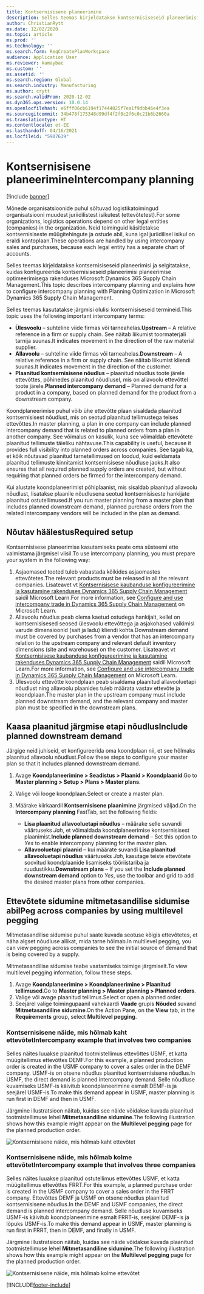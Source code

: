 ```yaml
---
title: Kontsernisisene planeerimine
description: Selles teemas kirjeldatakse kontsernisiseseid planeerimisi ja selgitatakse, kuidas konfigureerida kontsernisiseseid planeerimisi planeerimise optimeerimisega rakenduses Microsoft Dynamics 365 Supply Chain Management.
author: ChristianRytt
ms.date: 12/02/2020
ms.topic: article
ms.prod: ''
ms.technology: ''
ms.search.form: ReqCreatePlanWorkspace
audience: Application User
ms.reviewer: kamaybac
ms.custom: ''
ms.assetid: ''
ms.search.region: Global
ms.search.industry: Manufacturing
ms.author: crytt
ms.search.validFrom: 2020-12-02
ms.dyn365.ops.version: 10.0.14
ms.openlocfilehash: e6fff06cb6194f17444025f7ea1f9dbb46e4f3ea
ms.sourcegitcommit: 34b478f175348d99df4f2f0c2f6c0c21b6b2660a
ms.translationtype: HT
ms.contentlocale: et-EE
ms.lasthandoff: 04/16/2021
ms.locfileid: "5907639"
---
```

# <a name="intercompany-planning"></a><span data-ttu-id="a690c-103">Kontsernisisene planeerimine</span><span class="sxs-lookup"><span data-stu-id="a690c-103">Intercompany planning</span></span>

[!include [banner](../../includes/banner.md)]

<span data-ttu-id="a690c-104">Mõnede organisatsioonide puhul sõltuvad logistikatoimingud organisatsiooni muudest juriidilistest isikutest (ettevõtetest).</span><span class="sxs-lookup"><span data-stu-id="a690c-104">For some organizations, logistics operations depend on other legal entities (companies) in the organization.</span></span> <span data-ttu-id="a690c-105">Neid toiminguid käsitletakse kontsernisiseste müügitehingute ja ostude abil, kuna igal juriidilisel isikul on eraldi kontoplaan.</span><span class="sxs-lookup"><span data-stu-id="a690c-105">These operations are handled by using intercompany sales and purchases, because each legal entity has a separate chart of accounts.</span></span>

<span data-ttu-id="a690c-106">Selles teemas kirjeldatakse kontsernisiseseid planeerimisi ja selgitatakse, kuidas konfigureerida kontsernisiseseid planeerimisi planeerimise optimeerimisega rakenduses Microsoft Dynamics 365 Supply Chain Management.</span><span class="sxs-lookup"><span data-stu-id="a690c-106">This topic describes intercompany planning and explains how to configure intercompany planning with Planning Optimization in Microsoft Dynamics 365 Supply Chain Management.</span></span>

<span data-ttu-id="a690c-107">Selles teemas kasutatakse järgmisi olulisi kontsernisiseseid termineid.</span><span class="sxs-lookup"><span data-stu-id="a690c-107">This topic uses the following important intercompany terms:</span></span>

- <span data-ttu-id="a690c-108">**Ülesvoolu** – suhteline viide firmas või tarneahelas.</span><span class="sxs-lookup"><span data-stu-id="a690c-108">**Upstream** – A relative reference in a firm or supply chain.</span></span> <span data-ttu-id="a690c-109">See näitab liikumist toormaterjali tarnija suunas.</span><span class="sxs-lookup"><span data-stu-id="a690c-109">It indicates movement in the direction of the raw material supplier.</span></span>
- <span data-ttu-id="a690c-110">**Allavoolu** – suhteline viide firmas või tarneahelas.</span><span class="sxs-lookup"><span data-stu-id="a690c-110">**Downstream** – A relative reference in a firm or supply chain.</span></span> <span data-ttu-id="a690c-111">See näitab liikumist kliendi suunas.</span><span class="sxs-lookup"><span data-stu-id="a690c-111">It indicates movement in the direction of the customer.</span></span>
- <span data-ttu-id="a690c-112">**Plaanitud kontsernisisene nõudlus** – plaanitud nõudlus toote järele ettevõttes, põhinedes plaanitud nõudlusel, mis on allavoolu ettevõttel toote järele.</span><span class="sxs-lookup"><span data-stu-id="a690c-112">**Planned intercompany demand** – Planned demand for a product in a company, based on planned demand for the product from a downstream company.</span></span>

<span data-ttu-id="a690c-113">Koondplaneerimise puhul võib ühe ettevõtte plaan sisaldada plaanitud kontsernisisest nõudlust, mis on seotud plaanitud tellimustega teises ettevõttes.</span><span class="sxs-lookup"><span data-stu-id="a690c-113">In master planning, a plan in one company can include planned intercompany demand that is related to planned orders from a plan in another company.</span></span> <span data-ttu-id="a690c-114">See võimalus on kasulik, kuna see võimaldab ettevõtete plaanitud tellimuste täieliku nähtavuse.</span><span class="sxs-lookup"><span data-stu-id="a690c-114">This capability is useful, because it provides full visibility into planned orders across companies.</span></span> <span data-ttu-id="a690c-115">See tagab ka, et kõik nõutavad plaanitud tarnetellimused on loodud, kuid eeldamata plaanitud tellimuste kinnitamist kontsernisisese nõudluse jaoks.</span><span class="sxs-lookup"><span data-stu-id="a690c-115">It also ensures that all required planned supply orders are created, but without requiring that planned orders be firmed for the intercompany demand.</span></span>

<span data-ttu-id="a690c-116">Kui alustate koondplaneerimist põhiplaanist, mis sisaldab plaanitud allavoolu nõudlust, lisatakse plaanile nõudlusena seotud kontsernisiseste hankijate plaanitud ostutellimused.</span><span class="sxs-lookup"><span data-stu-id="a690c-116">If you run master planning from a master plan that includes planned downstream demand, planned purchase orders from the related intercompany vendors will be included in the plan as demand.</span></span>

## <a name="required-setup"></a><span data-ttu-id="a690c-117">Nõutav häälestus</span><span class="sxs-lookup"><span data-stu-id="a690c-117">Required setup</span></span>

<span data-ttu-id="a690c-118">Kontsernisisese planeerimise kasutamiseks peate oma süsteemi ette valmistama järgmisel viisil.</span><span class="sxs-lookup"><span data-stu-id="a690c-118">To use intercompany planning, you must prepare your system in the following way:</span></span>

1. <span data-ttu-id="a690c-119">Asjaomased tooted tuleb vabastada kõikides asjaomastes ettevõtetes.</span><span class="sxs-lookup"><span data-stu-id="a690c-119">The relevant products must be released in all the relevant companies.</span></span> <span data-ttu-id="a690c-120">Lisateavet vt [Kontsernisisese kaubanduse konfigureerimine ja kasutamine rakenduses Dynamics 365 Supply Chain Management](/learn/modules/configure-use-intercompany-trade-dyn365-supply-chain-mgmt/) saidil Microsoft Learn.</span><span class="sxs-lookup"><span data-stu-id="a690c-120">For more information, see [Configure and use intercompany trade in Dynamics 365 Supply Chain Management](/learn/modules/configure-use-intercompany-trade-dyn365-supply-chain-mgmt/) on Microsoft Learn.</span></span>
1. <span data-ttu-id="a690c-121">Allavoolu nõudlus peab olema kaetud ostudega hankijalt, kellel on kontsernisisesed seosed ülesvoolu ettevõttega ja asjakohased vaikimisi varude dimensioonid (sait ja ladu) kliendi kohta.</span><span class="sxs-lookup"><span data-stu-id="a690c-121">Downstream demand must be covered by purchases from a vendor that has an intercompany relation to the upstream company and relevant default inventory dimensions (site and warehouse) on the customer.</span></span> <span data-ttu-id="a690c-122">Lisateavet vt [Kontsernisisese kaubanduse konfigureerimine ja kasutamine rakenduses Dynamics 365 Supply Chain Management](/learn/modules/configure-use-intercompany-trade-dyn365-supply-chain-mgmt/) saidil Microsoft Learn.</span><span class="sxs-lookup"><span data-stu-id="a690c-122">For more information, see [Configure and use intercompany trade in Dynamics 365 Supply Chain Management](/learn/modules/configure-use-intercompany-trade-dyn365-supply-chain-mgmt/) on Microsoft Learn.</span></span>
1. <span data-ttu-id="a690c-123">Ülesvoolu ettevõtte koondplaan peab sisaldama plaanitud allavooluetapi nõudlust ning allavoolu plaanides tuleb määrata vastav ettevõte ja koondplaan.</span><span class="sxs-lookup"><span data-stu-id="a690c-123">The master plan in the upstream company must include planned downstream demand, and the relevant company and master plan must be specified in the downstream plans.</span></span>

## <a name="include-planned-downstream-demand"></a><span data-ttu-id="a690c-124">Kaasa plaanitud järgmise etapi nõudlus</span><span class="sxs-lookup"><span data-stu-id="a690c-124">Include planned downstream demand</span></span>

<span data-ttu-id="a690c-125">Järgige neid juhiseid, et konfigureerida oma koondplaan nii, et see hõlmaks plaanitud allavoolu nõudlust.</span><span class="sxs-lookup"><span data-stu-id="a690c-125">Follow these steps to configure your master plan so that it includes planned downstream demand.</span></span>

1. <span data-ttu-id="a690c-126">Avage **Koondplaneerimine \> Seadistus \> Plaanid \> Koondplaanid**.</span><span class="sxs-lookup"><span data-stu-id="a690c-126">Go to **Master planning \> Setup \> Plans \> Master plans**.</span></span>
1. <span data-ttu-id="a690c-127">Valige või looge koondplaan.</span><span class="sxs-lookup"><span data-stu-id="a690c-127">Select or create a master plan.</span></span>
1. <span data-ttu-id="a690c-128">Määrake kiirkaardil **Kontsernisisene plaanimine** järgmised väljad.</span><span class="sxs-lookup"><span data-stu-id="a690c-128">On the **Intercompany planning** FastTab, set the following fields:</span></span>

    - <span data-ttu-id="a690c-129">**Lisa plaanitud allavooluetapi nõudlus** – määrake selle suvandi väärtuseks *Jah*, et võimaldada koondplaneerimise kontsernisisest plaanimist.</span><span class="sxs-lookup"><span data-stu-id="a690c-129">**Include planned downstream demand** – Set this option to *Yes* to enable intercompany planning for the master plan.</span></span>
    - <span data-ttu-id="a690c-130">**Allavooluetapi plaanid** – kui määrate suvandi **Lisa plaanitud allavooluetapi nõudlus** väärtuseks *Jah*, kasutage teiste ettevõtete soovitud koondplaanide lisamiseks tööriistariba ja ruudustikku.</span><span class="sxs-lookup"><span data-stu-id="a690c-130">**Downstream plans** – If you set the **Include planned downstream demand** option to *Yes*, use the toolbar and grid to add the desired master plans from other companies.</span></span>

## <a name="peg-across-companies-by-using-multilevel-pegging"></a><span data-ttu-id="a690c-131">Ettevõtete sidumine mitmetasandilise sidumise abil</span><span class="sxs-lookup"><span data-stu-id="a690c-131">Peg across companies by using multilevel pegging</span></span>

<span data-ttu-id="a690c-132">Mitmetasandilise sidumise puhul saate kuvada seotuse kõigis ettevõtetes, et näha algset nõudluse allikat, mida tarne hõlmab.</span><span class="sxs-lookup"><span data-stu-id="a690c-132">In multilevel pegging, you can view pegging across companies to see the initial source of demand that is being covered by a supply.</span></span>

<span data-ttu-id="a690c-133">Mitmetasandilise sidumise teabe vaatamiseks toimige järgmiselt.</span><span class="sxs-lookup"><span data-stu-id="a690c-133">To view multilevel pegging information, follow these steps.</span></span>

1. <span data-ttu-id="a690c-134">Avage **Koondplaneerimine \> Koondplaneerimine \> Plaanitud tellimused**.</span><span class="sxs-lookup"><span data-stu-id="a690c-134">Go to **Master planning \> Master planning \> Planned orders**.</span></span>
1. <span data-ttu-id="a690c-135">Valige või avage plaanitud tellimus.</span><span class="sxs-lookup"><span data-stu-id="a690c-135">Select or open a planned order.</span></span>
1. <span data-ttu-id="a690c-136">Seejärel valige toimingupaanil vahekaardi **Vaade** grupis **Nõuded** suvand **Mitmetasandiline sidumine**.</span><span class="sxs-lookup"><span data-stu-id="a690c-136">On the Action Pane, on the **View** tab, in the **Requirements** group, select **Multilevel pegging**.</span></span>

### <a name="intercompany-example-that-involves-two-companies"></a><span data-ttu-id="a690c-137">Kontsernisisene näide, mis hõlmab kaht ettevõtet</span><span class="sxs-lookup"><span data-stu-id="a690c-137">Intercompany example that involves two companies</span></span>

<span data-ttu-id="a690c-138">Selles näites luuakse plaanitud tootmistellimus ettevõttes USMF, et katta müügitellimus ettevõttes DEMF.</span><span class="sxs-lookup"><span data-stu-id="a690c-138">For this example, a planned production order is created in the USMF company to cover a sales order in the DEMF company.</span></span> <span data-ttu-id="a690c-139">USMF-is on otsene nõudlus plaanitud kontsernisisene nõudlus.</span><span class="sxs-lookup"><span data-stu-id="a690c-139">In USMF, the direct demand is planned intercompany demand.</span></span> <span data-ttu-id="a690c-140">Selle nõudluse kuvamiseks USMF-is käivitub koondplaneerimine esmalt DEMF-is ja seejärel USMF-is.</span><span class="sxs-lookup"><span data-stu-id="a690c-140">To make this demand appear in USMF, master planning is run first in DEMF and then in USMF.</span></span>

<span data-ttu-id="a690c-141">Järgmine illustratsioon näitab, kuidas see näide võidakse kuvada plaanitud tootmistellimuse lehel **Mitmetasandiline sidumine**.</span><span class="sxs-lookup"><span data-stu-id="a690c-141">The following illustration shows how this example might appear on the **Multilevel pegging** page for the planned production order.</span></span>

![Kontsernisisene näide, mis hõlmab kaht ettevõtet](media/IntercompanyPlanning1.png)

### <a name="intercompany-example-that-involves-three-companies"></a><span data-ttu-id="a690c-143">Kontsernisisene näide, mis hõlmab kolme ettevõtet</span><span class="sxs-lookup"><span data-stu-id="a690c-143">Intercompany example that involves three companies</span></span>

<span data-ttu-id="a690c-144">Selles näites luuakse plaanitud ostutellimus ettevõttes USMF, et katta müügitellimus ettevõttes FRRT.</span><span class="sxs-lookup"><span data-stu-id="a690c-144">For this example, a planned purchase order is created in the USMF company to cover a sales order in the FRRT company.</span></span> <span data-ttu-id="a690c-145">Ettevõttes DEMF ja USMF on otsene nõudlus plaanitud kontsernisisene nõudlus.</span><span class="sxs-lookup"><span data-stu-id="a690c-145">In the DEMF and USMF companies, the direct demand is planned intercompany demand.</span></span> <span data-ttu-id="a690c-146">Selle nõudluse kuvamiseks USMF-is käivitub koondplaneerimine esmalt FRRT-is, seejärel DEMF-is ja lõpuks USMF-is.</span><span class="sxs-lookup"><span data-stu-id="a690c-146">To make this demand appear in USMF, master planning is run first in FRRT, then in DEMF, and finally in USMF.</span></span>

<span data-ttu-id="a690c-147">Järgmine illustratsioon näitab, kuidas see näide võidakse kuvada plaanitud tootmistellimuse lehel **Mitmetasandiline sidumine**.</span><span class="sxs-lookup"><span data-stu-id="a690c-147">The following illustration shows how this example might appear on the **Multilevel pegging** page for the planned production order.</span></span>

![Kontsernisisene näide, mis hõlmab kolme ettevõtet](media/IntercompanyPlanning2.png)


[!INCLUDE[footer-include](../../../includes/footer-banner.md)]